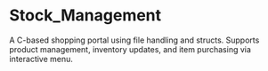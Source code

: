 # Stock_Management
A C-based shopping portal using file handling and structs. Supports product management, inventory updates, and item purchasing via interactive menu.
